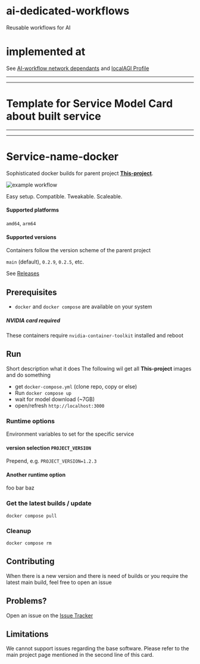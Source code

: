 # ai-dedicated-workflows
Reusable workflows for AI

# implemented at
See [AI-workflow network dependants](../../network/dependents)
and [localAGI Profile](https://github.com/localagi)

------------------------------
------------------------------
# Template for Service Model Card about built service
------------------------------
------------------------------

# Service-name-docker

Sophisticated docker builds for parent project [**This-project**](https://github.com/**This-project**). 

![example workflow](https://github.com/localagi/ai-dedicated-workflows/actions/workflows/publish-docker.yml/badge.svg?branch=main)

Easy setup. Compatible. Tweakable. Scaleable.

#### Supported platforms
`amd64`, `arm64`

#### Supported versions
Containers follow the version scheme of the parent project

`main` (default), `0.2.9`, `0.2.5`, etc.

See [Releases](../../releases)

## Prerequisites

* `docker` and `docker compose` are available on your system

##### NVIDIA card required
These containers require `nvidia-container-toolkit` installed and reboot

## Run

Short description what it does
The following wil get all **This-project** images and do something

* get `docker-compose.yml` (clone repo, copy or else) 
* Run `docker compose up`
* wait for model download (~7GB)
* open/refresh `http://localhost:3000` 

### Runtime options
Environment variables to set for the specific service

#### version selection `PROJECT_VERSION`
Prepend, e.g. `PROJECT_VERSION=1.2.3`

#### Another runtime option

foo bar baz

### Get the latest builds / update
`docker compose pull`

### Cleanup
`docker compose rm`

## Contributing

When there is a new version and there is need of builds or you require the latest main build, feel free to open an issue

## Problems?

Open an issue on the [Issue Tracker](../../issues)

## Limitations
We cannot support issues regarding the base software. Please refer to the main project page mentioned in the second line of this card.
